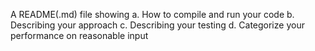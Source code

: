 A README(.md) file showing
a. How to compile and run your code
b. Describing your approach
c. Describing your testing
d. Categorize your performance on reasonable input